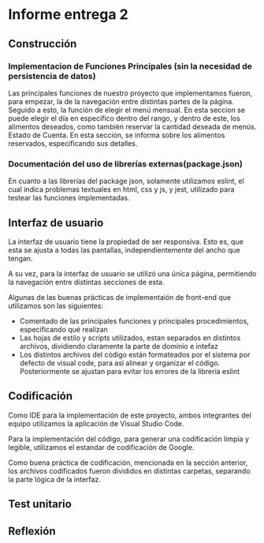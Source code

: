 # Informe entrega 2

## Construcción

### Implementacion de Funciones Principales (sin la necesidad de persistencia de datos)

Las principales funciones de nuestro proyecto que implementamos fueron, para empezar, la de la navegación entre distintas partes de la página. Seguido a esto, la función de elegir el menú mensual. En esta seccion se puede elegir el día en específico dentro del rango, y dentro de este, los alimentos deseados, como también reservar la cantidad deseada de menús. Estado de Cuenta. En esta sección, se informa sobre los alimentos reservados, especificando sus detalles.

### Documentación del uso de librerías externas(package.json)

En cuanto a las librerías del package json, solamente utilizamos eslint, el cual indica problemas textuales en html, css y js, y jest, utilizado para testear las funciones implementadas.

## Interfaz de usuario

La interfaz de usuario tiene la propiedad de ser responsiva. Esto es, que esta se ajusta a todas las pantallas, independientemente del ancho que tengan.

A su vez, para la interfaz de usuario se utilizó una única página, permitiendo la navegación entre distintas secciones de esta.

Algunas de las buenas prácticas de implementaión de front-end que utilizamos son las siguientes:
- Comentado de las principales funciones y principales procedimientos, especificando qué realizan
- Las hojas de estilo y scripts utilizados, estan separados en distintos archivos, dividiendo claramente la parte de dominio e intefaz
- Los distintos archivos del código están formateados por el sistema por defecto de visual code, para así alinear y organizar el código. Posteriormente se ajustan para evitar los errores de la librería eslint


## Codificación

Como IDE para la implementación de este proyecto, ambos integrantes del equipo utilizamos la aplicación de Visual Studio Code.

Para la implementación del código, para generar una codificación limpia y legible, utilizamos el estandar de codificación de Google.

Como buena práctica de codificación, mencionada en la sección anterior, los archivos codificados fueron divididos en distintas carpetas, separando la parte lógica de la interfaz.



## Test unitario

## Reflexión
